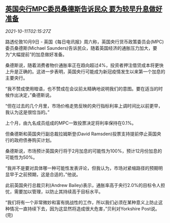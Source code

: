 <!--1633919463000-->
[英国央行MPC委员桑德斯告诉民众 要为较早升息做好准备](https://cn.reuters.com/article/uk-boe-mpc-rate-hike-1011-idCNKBS2H1057)
------

<div><i>2021-10-11T02:15:27Z</i></div><p>路透伦敦10月9日 - 英国《每日电讯报》周六称，英国央行货币政策委员会(MPC)委员桑德斯(Michael Saunders)告诉民众，随着英国经济的通胀压力加大，要为“大幅提前”的加息做好准备。</p><p>桑德斯说，随着消费者物价通胀率正在趋向超过4%，投资者押注借贷成本将更快上升是正确的。这进一步表明，英国央行可能成为新冠疫情发生以来第一个加息的主要央行。</p><p>“我不赞成使用暗语，也不赞成在会议前太精确地说明我们的意图。要在适当的时候作出决定，”桑德斯说。</p><p>“但在过去的几个月里，市场价格走势反映的央行指标利率上调时间比以前更早，我认为这是很恰当的。”</p><p>上个月，由九名成员组成的MPC一致投票决定将利率保持在0.1%。</p><p>但桑德斯和英国央行副总裁拉姆斯登(David Ramsden)投票支持提前停止英国央行的政府债券购买计划。</p><p>桑德斯说，市场预计英国央行将于2月加息的可能性为100%，预计12月份加息的可能性为50%。</p><p>“我并不是要对具体哪一种可能性发表评论，但我认为，市场对紧缩路径的预期明显早于之前预期，这是合适的，”他说。</p><p>此前英国央行总裁贝利(Andrew Bailey)表示，通胀率高于央行2.0%的目标令人担忧，需要加以管理，以防止其持续高于目标水平。</p><p>“我们将有一个非常微妙和富有挑战性的工作，所以我们必须在某种意义上防止这种情况一直持续下去，因为这显然将造成很大危害，”贝利对Yorkshire Post说。(完)</p>
